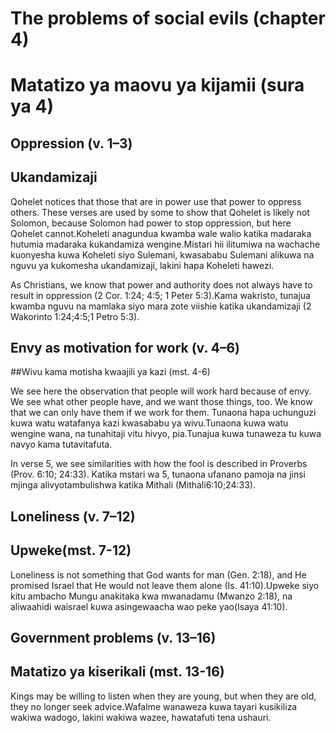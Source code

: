# The problems of social evils (chapter 4)
# Matatizo ya maovu ya kijamii (sura ya 4)

## Oppression (v. 1–3)
## Ukandamizaji

Qohelet notices that those that are in power use that power to oppress others. These verses are used by some to show that Qohelet is likely not Solomon, because Solomon had power to stop oppression, but here Qohelet cannot.Koheleti anagundua  kwamba wale walio katika madaraka hutumia madaraka kukandamiza wengine.Mistari hii ilitumiwa na wachache kuonyesha kuwa Koheleti siyo Sulemani, kwasababu Sulemani alikuwa na nguvu ya kukomesha ukandamizaji, lakini hapa Koheleti hawezi.

As Christians, we know that power and authority does not always have to result in oppression (2 Cor. 1:24; 4:5; 1 Peter 5:3).Kama wakristo, tunajua kwamba nguvu na mamlaka siyo mara zote viishie katika ukandamizaji (2 Wakorinto 1:24;4:5;1 Petro 5:3).

## Envy as motivation for work (v. 4–6)
##Wivu kama motisha kwaajili ya kazi (mst. 4-6)

We see here the observation that people will work hard because of envy. We see what other people have, and we want those things, too. We know that we can only have them if we work for them. Tunaona hapa uchunguzi kuwa watu watafanya kazi kwasababu ya wivu.Tunaona kuwa watu wengine wana, na tunahitaji vitu hivyo, pia.Tunajua kuwa tunaweza tu kuwa navyo kama tutavitafuta.

In verse 5, we see similarities with how the fool is described in Proverbs (Prov. 6:10; 24:33). Katika mstari wa 5, tunaona ufanano pamoja na jinsi mjinga alivyotambulishwa katika Mithali (Mithali6:10;24:33).

## Loneliness (v. 7–12)
## Upweke(mst. 7-12)

Loneliness is not something that God wants for man (Gen. 2:18), and He promised Israel that He would not leave them alone (Is. 41:10).Upweke siyo kitu ambacho Mungu anakitaka kwa mwanadamu (Mwanzo 2:18), na aliwaahidi waisrael kuwa asingewaacha wao peke yao(Isaya 41:10).

## Government problems (v. 13–16)
## Matatizo ya kiserikali (mst. 13-16)

Kings may be willing to listen when they are young, but when they are old, they no longer seek advice.Wafalme wanaweza kuwa tayari kusikiliza wakiwa wadogo, lakini wakiwa wazee, hawatafuti tena ushauri.